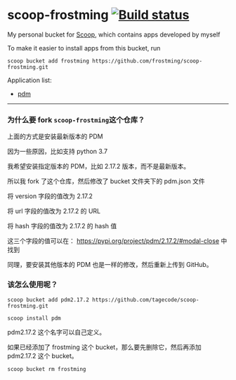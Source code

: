 # scoop-frostming [![Build status](https://ci.appveyor.com/api/projects/status/029wg97af9l3f3v0?svg=true)](https://ci.appveyor.com/project/frostming/scoop-frostming)

My personal bucket for [Scoop](http://scoop.sh), which contains apps developed by myself

To make it easier to install apps from this bucket, run

    scoop bucket add frostming https://github.com/frostming/scoop-frostming.git

Application list:

-   [pdm](https://pdm.fming.dev)


---
### 为什么要 fork `scoop-frostming`这个仓库？
上面的方式是安装最新版本的 PDM

因为一些原因，比如支持 python 3.7

我希望安装指定版本的 PDM，比如 2.17.2 版本，而不是最新版本。

所以我 fork 了这个仓库，然后修改了 bucket 文件夹下的 pdm.json 文件

将 version 字段的值改为 2.17.2

将 url 字段的值改为 2.17.2 的 URL

将 hash 字段的值改为 2.17.2 的 hash 值

这三个字段的值可以在： https://pypi.org/project/pdm/2.17.2/#modal-close 中找到

同理，要安装其他版本的 PDM 也是一样的修改，然后重新上传到 GitHub。

### 该怎么使用呢？

    scoop bucket add pdm2.17.2 https://github.com/tagecode/scoop-frostming.git

    scoop install pdm

pdm2.17.2 这个名字可以自己定义。

如果已经添加了 frostming 这个 bucket，那么要先删除它，然后再添加 pdm2.17.2 这个 bucket。

    scoop bucket rm frostming
